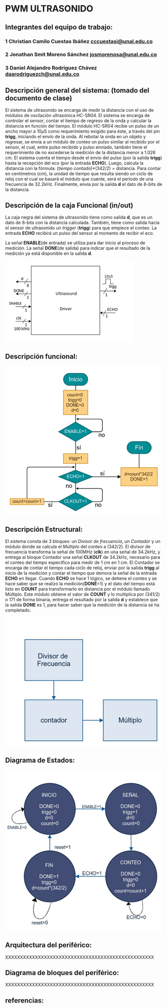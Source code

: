 # PWM ULTRASONIDO

## Integrantes del equipo de trabajo:

### 1 Christian Camilo Cuestas Ibáñez cccuestasi@unal.edu.co
### 2 Jonathan Smit Moreno Sánchez josmorenosa@unal.edu.co
### 3 Daniel Alejandro Rodríguez Chávez daarodriguezch@unal.edu.co
## Descripción general del sistema: (tomado del documento de clase)

El sistema de ultrasonido se encarga de medir la distancia con el uso de módulos de oscilación ultrasónica HC-SR04. El sistema se encarga de controlar el sensor, contar el tiempo de regreso de la onda y calcular la distancia en función del tiempo. El módulo HC-SR04 recibe un pulso de un ancho mayor a 10&mu;S como requerimiento exigido para éste, a través del pin **trigg**, iniciando el envío de la onda. Al rebotar la onda en un objeto y regresar, se envía a un módulo de conteo un pulso similar al recibido por el sensor, el cual, entre pulso recibido y pulso enviado, también tiene el requerimiento de no excederse la medición de la distancia menor a 1.026 cm. El sistema cuenta el tiempo desde el envío del pulso (por la salida **trigg**) hasta la recepción del eco (por la entrada **ECHO**). Luego, calcula la distancia con la fórmula: (<i>tiempo contado</i>)*(342/2) = distancia. Para contar en centímetros (cm), la unidad de tiempo que resulta siendo un ciclo de reloj con el cual se basará el módulo que cuente, será el periodo de una frecuencia de 32.2kHz. Finalmente, envía por la salida **d** el dato de 8-bits de la distancia.

## Descripción de la caja Funcional  (in/out)

La caja negra del sistema de ultrasonido tiene como salida **d**, que es un dato de 8-bits con la distancia calculada. También, tiene como salida hacia el sensor de ultrasonido un <i>trigger</i> (**trigg**) para que empiece el conteo. La entrada **ECHO** recibirá un pulso del sensor al momento de recibir el eco.

La señal **ENABLE**(de entrada) se utiliza para dar inicio al proceso de medición. La señal **DONE**(de salida) para indicar que el resultado de la medición ya está disponible en la salida **d**.

![](https://github.com/Fabeltranm/FPGA-Game-D1/blob/master/HW/RTL/08ULTRASONIDO/Version_02/03_document/img/UltrasonidoDiagramaCajaNegra.jpg)


## Descripción funcional:

![](https://github.com/Fabeltranm/FPGA-Game-D1/blob/master/HW/RTL/08ULTRASONIDO/Version_02/03_document/img/D.%20Funcional%20Ultrasonido)

<!--
El pulso para iniciar, ingresa por **f**, y en **Rm** debe estar en 1, para poderlo recibir; así recibiera una señal cuadrada, se tomará por un pulso, y **Rm** dejará en claro eso. luego, esta pasará por el contador, y equivaldrá a la entrada/salida **S** la cual volverá a mandar un pulso al recibir la señal ultrasónica de vuelta. El contador contabilizará el tiempo en valores iguales de periodo a la de la onda de ultrasonido, y, recibido el pulso de vuelta, dejará de contar y **Ten** estará en 1, la cual indicará disponibilidad del contador para pasar el dato por **T**, de tamaño 10 el bus, y una vez recibido el dato, tendrá confirmación por **Tr** el contador para poder dar disponibilidad, la cual se dará por **Tm**. El que es llamado <i>Traductor</i> por las características de adecuación del dato en dicho módulo. En este el dato recibido será tratado por proporciones, dada la longitud de onda conocida en el sensor (7500m) según el <i>datasheet</i> y su periodo, por lo que, el conteo se adecuará a un valor proporcional al periodo para sacar la relación donde habría una proporcionalidad triangular con la longitud de onda también. El recorrido de la onda es dos (2) veces la distancia que queremos, por ende, el recorrido se divide en 2, y el dato pasa por **R** de tamaño 10 hacia el procesador, con la indicación de **Ren** en 1, para indicar que está disponible el dato, y cuando sea recibido, se recibe un valor de **Tro** en 1, para decir que el dato fue recibido, y la salida **Rm** indicará que estará disponible poniéndose en 1 de nuevo.
-->


## Descripción Estructural:

El sistema consta de 3 bloques: un <i>Divisor de frecuencia</i>, un <i>Contador</i> y un módulo donde se calcula el <i>Múltiplo</i> del conteo a (342/2). El divisor de frecuencia transforma la señal de 100MHz (**clk**) en una señal de 34.2kHz, y entrega al bloque Contador una señal **CLKOUT** de 34.2kHz,  necesario para el conteo del tiempo específico para medir de 1 cm en 1 cm. El Contador se encarga de contar el tiempo cada ciclo de reloj, enviar por la salida **trigg** <!--un pulso que cumplirá los requerimientos que especifica la hoja de cálculo del sensor que es mayor a 10&mu;s--> al inicio de la medición y contar el tiempo que demora la señal de la entrada **ECHO** en llegar. Cuando **ECHO** se hace 1 lógico, se detiene el conteo y se hace saber  que se realizó la medición(**DONE**=1) y el dato del tiempo está listo en **COUNT** para transformarlo en distancia por el módulo llamado Múltiplo. Este módulo obtiene el valor de **COUNT** y lo multiplica por (341/2) o 171 de forma binaria, entrega el resultado por la salida **d** y establece que la salida **DONE** es 1, para hacer saber que la medición de la distancia se ha completado.


![](https://github.com/Fabeltranm/FPGA-Game-D1/blob/master/HW/RTL/08ULTRASONIDO/Version_02/03_document/img/D.%20Estructural%20Ultrasonido)


## Diagrama de Estados:

![](https://github.com/Fabeltranm/FPGA-Game-D1/blob/master/HW/RTL/08ULTRASONIDO/Version_02/03_document/img/D.%20de%20Estado%20Ultrasonido)

## Arquitectura del periférico:

XXXXXXXXXXXXXXXXXXXXXXXXXXXXXXXXXXXXXXXXXXXXXXXXXX

## Diagrama de bloques del periférico:

XXXXXXXXXXXXXXXXXXXXXXXXXXXXXXXXXXXXXXXXXXXXXXXXXX

## referencias:
<!--
<ul> 
<li><b>Raúl Alvarez.</b> <i>Cómo Medir Distancias con el Sensor Ultrasónico PING</i>
<p>URL: <a href="url">http://tecbolivia.com/index.php/articulos-y-tutoriales-microcontroladores/17-como-medir-distancias-con-el-sensor-ultrasonico-ping</a></p></li> 
</ul> 
-->

